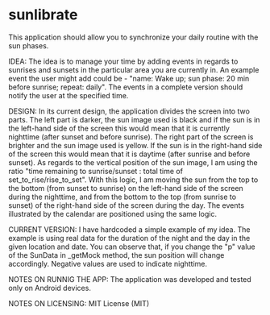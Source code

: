 # sunlibrate

This application should allow you to synchronize your daily routine with the sun phases.

IDEA:
The idea is to manage your time by adding events in regards to sunrises and sunsets in the particular area you are currently in.
An example event the user might add could be - "name: Wake up; sun phase: 20 min before sunrise; repeat: daily". The events in a
complete version should notify the user at the specified time.

DESIGN:
In its current design, the application divides the screen into two parts. The left part is darker, the sun image used is black and if
the sun is in the left-hand side of the screen this would mean that it is currently nighttime (after sunset and before sunrise). The
right part of the screen is brighter and the sun image used is yellow. If the sun is in the right-hand side of the screen this would mean
that it is daytime (after sunrise and before sunset). As regards to the vertical position of the sun image, I am using the ratio
"time remaining to sunrise/sunset : total time of set_to_rise/rise_to_set". With this logic, I am moving the sun from the top to the
bottom (from sunset to sunrise) on the left-hand side of the screen during the nighttime, and from the bottom to the top (from sunrise to
sunset) of the right-hand side of the screen during the day. The events illustrated by the calendar are positioned using the same logic.

CURRENT VERSION:
I have hardcoded a simple example of my idea. The example is using real data for the duration of the night and the day in the given
location and date. You can observe that, if you change the "p" value of the SunData in _getMock method, the sun position will change
accordingly. Negative values are used to indicate nighttime.

NOTES ON RUNNIG THE APP:
The application was developed and tested only on Android devices.

NOTES ON LICENSING:
MIT License (MIT)